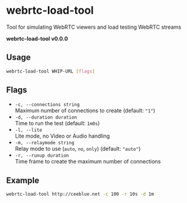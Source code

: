 # webrtc-load-tool
Tool for simulating WebRTC viewers and load testing WebRTC streams

**webrtc-load-tool v0.0.0**  

## Usage  
```sh
webrtc-load-tool WHIP-URL [flags]
```

## Flags  
- `-c, --connections string`  
  Maximum number of connections to create (default: `"1"`)  
- `-d, --duration duration`  
  Time to run the test (default: `1m0s`)  
- `-l, --lite`  
Lite mode, no Video or Audio handling
- `-m, --relaymode string`  
  Relay mode to use (`auto`, `no`, `only`) (default: `"auto"`)  
- `-r, --runup duration`  
  Time frame to create the maximum number of connections  

## Example  
```sh
webrtc-load-tool http://ceeblue.net -c 100 -r 10s -d 1m
```
